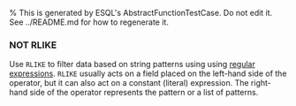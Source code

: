 % This is generated by ESQL's AbstractFunctionTestCase. Do not edit it. See ../README.md for how to regenerate it.

### NOT RLIKE
Use `RLIKE` to filter data based on string patterns using using
[regular expressions](https://www.elastic.co/docs/reference/query-languages/query-dsl/regexp-syntax). `RLIKE` usually acts on a field placed on
the left-hand side of the operator, but it can also act on a constant (literal)
expression. The right-hand side of the operator represents the pattern or a list of patterns.

